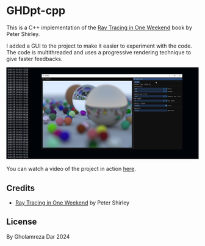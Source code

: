 # GHDpt-cpp

This is a C++ implementation of the [Ray Tracing in One Weekend](https://raytracing.github.io/books/RayTracingInOneWeekend.html) book by Peter Shirley.

I added a GUI to the project to make it easier to experiment with the code. The code is multithreaded and uses a progressive rendering technique to give faster feedbacks.

![demo](images/cover.png)

You can watch a video of the project in action [here](https://youtu.be/ZWx8FC_pkAI).

## Credits

- [Ray Tracing in One Weekend](https://raytracing.github.io/books/RayTracingInOneWeekend.html) by Peter Shirley

## License

By Gholamreza Dar 2024
